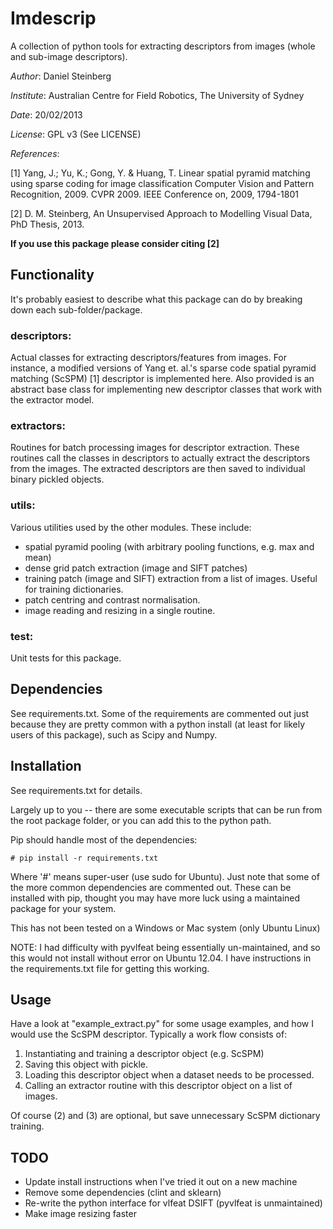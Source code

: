 Imdescrip
=========

A collection of python tools for extracting descriptors from images (whole and
sub-image descriptors).


*Author*: Daniel Steinberg

*Institute*: Australian Centre for Field Robotics, The University of Sydney

*Date*: 20/02/2013

*License*: GPL v3 (See LICENSE)

*References*:

 [1] Yang, J.; Yu, K.; Gong, Y. & Huang, T. Linear spatial pyramid matching
     using sparse coding for image classification Computer Vision and Pattern
     Recognition, 2009. CVPR 2009. IEEE Conference on, 2009, 1794-1801

 [2] D. M. Steinberg, An Unsupervised Approach to Modelling Visual Data, PhD
     Thesis, 2013.

**If you use this package please consider citing [2]**


Functionality
-------------

It's probably easiest to describe what this package can do by breaking down each
sub-folder/package.


### descriptors:

Actual classes for extracting descriptors/features from images. For instance, a
modified versions of Yang et. al.'s sparse code spatial pyramid matching (ScSPM)
[1] descriptor is implemented here. Also provided is an abstract base class for
implementing new descriptor classes that work with the extractor model.


### extractors:

Routines for batch processing images for descriptor extraction. These routines
call the classes in descriptors to actually extract the descriptors from the
images. The extracted descriptors are then saved to individual binary pickled
objects. 


### utils:

Various utilities used by the other modules. These include:

* spatial pyramid pooling (with arbitrary pooling functions, e.g. max and mean)
* dense grid patch extraction (image and SIFT patches)
* training patch (image and SIFT) extraction from a list of images. Useful for
  training dictionaries.
* patch centring and contrast normalisation.
* image reading and resizing in a single routine.


### test:

Unit tests for this package.


Dependencies
------------

See requirements.txt. Some of the requirements are commented out just because
they are pretty common with a python install (at least for likely users of this
package), such as Scipy and Numpy.


Installation
------------

See requirements.txt for details.

Largely up to you -- there are some executable scripts that can be run from the
root package folder, or you can add this to the python path.

Pip should handle most of the dependencies:
    
    # pip install -r requirements.txt

Where '#' means super-user (use sudo for Ubuntu). Just note that some of the
more common dependencies are commented out. These can be installed with pip,
thought you may have more luck using a maintained package for your system.

This has not been tested on a Windows or Mac system (only Ubuntu Linux)

NOTE: I had difficulty with pyvlfeat being essentially un-maintained, and so
this would not install without error on Ubuntu 12.04. I have instructions in the
requirements.txt file for getting this working.


Usage
-----

Have a look at "example\_extract.py" for some usage examples, and how I would
use the ScSPM descriptor. Typically a work flow consists of:

1. Instantiating and training a descriptor object (e.g. ScSPM)
2. Saving this object with pickle.
3. Loading this descriptor object when a dataset needs to be processed.
4. Calling an extractor routine with this descriptor object on a list of images.

Of course (2) and (3) are optional, but save unnecessary ScSPM dictionary
training.


TODO
----

* Update install instructions when I've tried it out on a new machine
* Remove some dependencies (clint and sklearn) 
* Re-write the python interface for vlfeat DSIFT (pyvlfeat is unmaintained)
* Make image resizing faster
